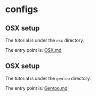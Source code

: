 configs
=======

## OSX setup

The tutorial is under the `osx` directory.

The entry point is: [OSX.md](./osx/osx.md)

## OSX setup

The tutorial is under the `gentoo` directory.

The entry point is: [Gentoo.md](./gentoo/gentoo.md)

